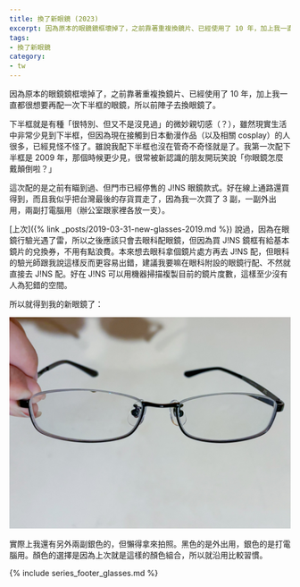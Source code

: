 ```yaml
---
title: 換了新眼鏡 (2023)
excerpt: 因為原本的眼鏡鏡框壞掉了，之前靠著重複換鏡片、已經使用了 10 年，加上我一直都很想要再配一次下半框的眼鏡，所以前陣子去換眼鏡了。
tags:
- 換了新眼鏡
category:
- tw
---
```


因為原本的眼鏡鏡框壞掉了，之前靠著重複換鏡片、已經使用了 10 年，加上我一直都很想要再配一次下半框的眼鏡，所以前陣子去換眼鏡了。

下半框就是有種「很特別、但又不是沒見過」的微妙親切感（？），雖然現實生活中非常少見到下半框，但因為現在接觸到日本動漫作品（以及相關 cosplay）的人很多，已經見怪不怪了。雖說我配下半框也沒在管奇不奇怪就是了。我第一次配下半框是 2009 年，那個時候更少見，很常被新認識的朋友開玩笑說「你眼鏡怎麼戴顛倒啦？」

這次配的是之前有瞄到過、但門市已經停售的 J!NS 眼鏡款式。好在線上通路還買得到，而且我似乎把台灣最後的存貨買走了，因為我一次買了 3 副，一副外出用，兩副打電腦用（辦公室跟家裡各放一支）。

[上次]({% link _posts/2019-03-31-new-glasses-2019.md %}) 說過，因為在眼鏡行驗光遇了雷，所以之後應該只會去眼科配眼鏡，但因為買 J!NS 鏡框有給基本鏡片的兌換券，不用有點浪費。本來想去眼科拿個鏡片處方再去 J!NS 配，但眼科的驗光師跟我說這樣反而更容易出錯，建議我要嘛在眼科附設的眼鏡行配、不然就直接去 J!NS 配。好在 J!NS 可以用機器掃描複製目前的鏡片度數，這樣至少沒有人為犯錯的空間。

所以就得到我的新眼鏡了：

![眼鏡照片](/images/posts/2023-12-09-new-glasses-2023.jpg)

實際上我還有另外兩副銀色的，但懶得拿來拍照。黑色的是外出用，銀色的是打電腦用。顏色的選擇是因為上次就是這樣的顏色組合，所以就沿用比較習慣。

{% include series_footer_glasses.md %}
